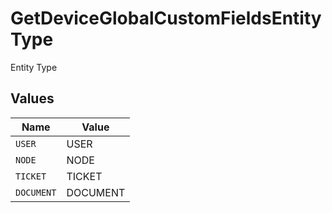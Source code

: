 # GetDeviceGlobalCustomFieldsEntityType

Entity Type


## Values

| Name       | Value      |
| ---------- | ---------- |
| `USER`     | USER       |
| `NODE`     | NODE       |
| `TICKET`   | TICKET     |
| `DOCUMENT` | DOCUMENT   |
